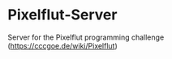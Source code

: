 # Pixelflut-Server
Server for the Pixelflut programming challenge (https://cccgoe.de/wiki/Pixelflut)

